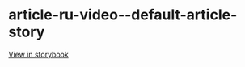 # article-ru-video--default-article-story

[View in storybook](https://raw.githack.com/Independent-Digital-News-and-Media-Ltd/indy-pwamp-sb/PR-1733-sb/index.html?path=/story/article-ru-video--default-article-story)
